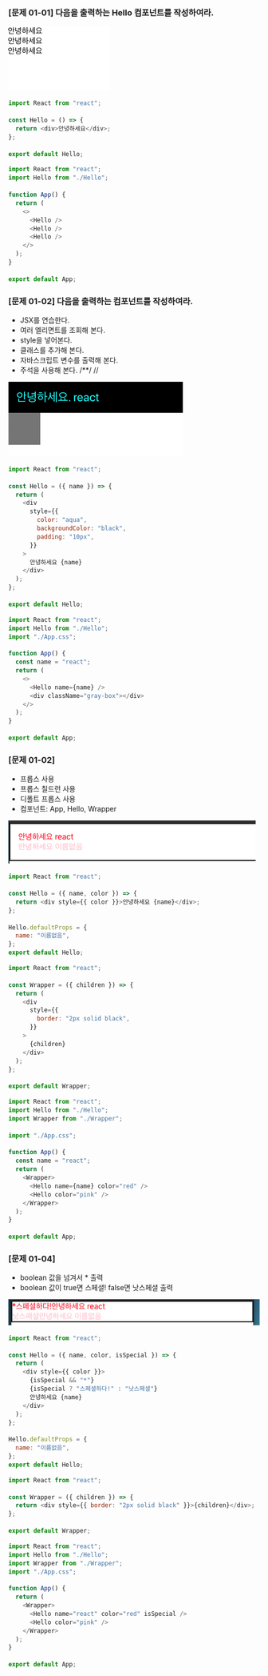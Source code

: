 ### [문제 01-01] 다음을 출력하는 Hello 컴포넌트를 작성하여라.

![](images/01-01/01-01.png)

```javascript
import React from "react";

const Hello = () => {
  return <div>안녕하세요</div>;
};

export default Hello;
```

```javascript
import React from "react";
import Hello from "./Hello";

function App() {
  return (
    <>
      <Hello />
      <Hello />
      <Hello />
    </>
  );
}

export default App;
```

### [문제 01-02] 다음을 출력하는 컴포넌트를 작성하여라.

- JSX를 연습한다.
- 여러 엘리면트를 조회해 본다.
- style을 넣어본다.
- 클래스를 추가해 본다.
- 자바스크립트 변수를 출력해 본다.
- 주석을 사용해 본다. /\*\*/ //

![](images/01-01/01-02.png)

```javascript
import React from "react";

const Hello = ({ name }) => {
  return (
    <div
      style={{
        color: "aqua",
        backgroundColor: "black",
        padding: "10px",
      }}
    >
      안녕하세요 {name}
    </div>
  );
};

export default Hello;
```

```javascript
import React from "react";
import Hello from "./Hello";
import "./App.css";

function App() {
  const name = "react";
  return (
    <>
      <Hello name={name} />
      <div className="gray-box"></div>
    </>
  );
}

export default App;
```

### [문제 01-02]

- 프롭스 사용
- 프롭스 칠드런 사용
- 디폴트 프롭스 사용
- 컴포넌트: App, Hello, Wrapper

![](images/01-01/01-03.png)

```javascript
import React from "react";

const Hello = ({ name, color }) => {
  return <div style={{ color }}>안녕하세요 {name}</div>;
};

Hello.defaultProps = {
  name: "이름없음",
};
export default Hello;
```

```javascript
import React from "react";

const Wrapper = ({ children }) => {
  return (
    <div
      style={{
        border: "2px solid black",
      }}
    >
      {children}
    </div>
  );
};

export default Wrapper;
```

```javascript
import React from "react";
import Hello from "./Hello";
import Wrapper from "./Wrapper";

import "./App.css";

function App() {
  const name = "react";
  return (
    <Wrapper>
      <Hello name={name} color="red" />
      <Hello color="pink" />
    </Wrapper>
  );
}

export default App;
```

### [문제 01-04]

- boolean 값을 넘겨서 \* 출력
- boolean 값이 true면 스페셜! false면 낫스페셜 출력

![](images/01-01/01-04.png)

```javascript
import React from "react";

const Hello = ({ name, color, isSpecial }) => {
  return (
    <div style={{ color }}>
      {isSpecial && "*"}
      {isSpecial ? "스페셜하다!" : "낫스페셜"}
      안녕하세요 {name}
    </div>
  );
};

Hello.defaultProps = {
  name: "이름없음",
};
export default Hello;
```

```javascript
import React from "react";

const Wrapper = ({ children }) => {
  return <div style={{ border: "2px solid black" }}>{children}</div>;
};

export default Wrapper;
```

```javascript
import React from "react";
import Hello from "./Hello";
import Wrapper from "./Wrapper";
import "./App.css";

function App() {
  return (
    <Wrapper>
      <Hello name="react" color="red" isSpecial />
      <Hello color="pink" />
    </Wrapper>
  );
}

export default App;
```
